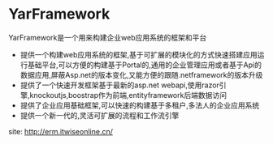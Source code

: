 # YarFramework
YarFramework是一个用来构建企业web应用系统的框架和平台

* 提供一个构建web应用系统的框架,基于可扩展的模块化的方式快速搭建应用运行基础平台,可以方便的构建基于Portal的,通用的企业管理应用或者基于Api的数据应用,屏蔽Asp.net的版本变化,又能方便的跟随.netframework的版本升级
* 提供了一个快速开发框架基于最新的asp.net webapi,使用razor引擎,knockoutjs,boostrap作为前端,entityframework后端数据访问
* 提供了企业应用基础框架,可以快速的构建基于多租户,多法人的企业应用系统
* 提供一个新一代的,灵活可扩展的流程和工作流引擎

site: http://erm.itwiseonline.cn/
